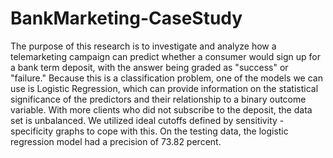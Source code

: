 # BankMarketing-CaseStudy
The purpose of this research is to investigate and analyze how a telemarketing campaign can predict whether a consumer would sign up for a bank term deposit, with the answer being graded as "success" or "failure." Because this is a classification problem, one of the models we can use is Logistic Regression, which can provide information on the statistical significance of the predictors and their relationship to a binary outcome variable. With more clients who did not subscribe to the deposit, the data set is unbalanced. We utilized ideal cutoffs defined by sensitivity - specificity graphs to cope with this. On the testing data, the logistic regression model had a precision of 73.82 percent.
